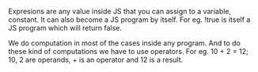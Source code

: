 Expresions are any value inside JS that you can assign to a variable, constant. It can also become a JS program by itself.
For eg. !true is itself a JS program which will return false.

We do computation in most of the cases inside any program. And to do these kind of computations we have to use operators.
For eg. 10 + 2  = 12; 10, 2 are operands, + is an operator and 12 is a result. 